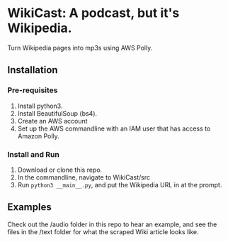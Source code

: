 # WikiCast: A podcast, but it's Wikipedia.
Turn Wikipedia pages into mp3s using AWS Polly. 

## Installation

### Pre-requisites

 1. Install python3.
 2. Install BeautifulSoup (bs4).
 2. Create an AWS account
 3. Set up the AWS commandline with an IAM user that has access to Amazon Polly.

### Install and Run

 1. Download or clone this repo.
 2. In the commandline, navigate to WikiCast/src
 3. Run `python3 __main__.py`, and put the Wikipedia URL in at the prompt.

## Examples

Check out the /audio folder in this repo to hear an example, and see the files in the /text folder for what the scraped Wiki article looks like.
